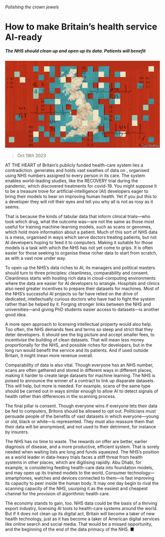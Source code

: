 ###### Polishing the crown jewels

# How to make Britain’s health service AI-ready 

##### The NHS should clean up and open up its data. Patients will benefit 

![image](images/20231021_LDD002.jpg) 

> Oct 19th 2023 

AT THE HEART of Britain’s publicly funded health-care system lies a contradiction.  generates and holds vast swathes of data on , organised using NHS numbers assigned to every person in its care. The system enables world-leading studies, like the RECOVERY trial during the pandemic, which discovered treatments for covid-19. You might suppose it to be a treasure trove for artificial-intelligence (AI) developers eager to bring their models to bear on improving human health. Yet if you put this to a developer they will roll their eyes and tell you why all is not as rosy as it seems. 

That is because the kinds of tabular data that inform clinical trials—who took which drug, what the outcome was—are not the same as those most useful for training machine-learning models, such as scans or genomes, which hold more information about a patient. Much of this sort of NHS data is a mess, organised in ways which serve doctors treating patients, but not AI developers hoping to feed it to computers. Making it suitable for those models is a task with which the NHS has not yet come to grips. It is often easier for those seeking to organise these richer data to start from scratch, as with a vast  now under way.

To open up the NHS’s data riches to AI, its managers and political masters should turn to three principles: cleanliness, comparability and consent. Cleanliness starts with hosting rich data in cloud-computing environments where the data are easier for AI developers to wrangle. Hospitals and clinics also need greater incentives to prepare their datasets for machines. Most of the NHS’s successful AI projects so far have relied on the drive of dedicated, intellectually curious doctors who have had to fight the system rather than be helped by it. Forging stronger links between the NHS and universities—and giving PhD students easier access to datasets—is another good idea. 

A more open approach to licensing intellectual property would also help. Too often, the NHS demands fees and terms so steep and strict that they deter developers. It should see the big picture and accept smaller fees, to incentivise the building of clean datasets. That will mean less money proportionally for the NHS, and possible riches for developers, but in the long run would benefit the service and its patients. And if used outside Britain, it might mean more revenue overall. 

Comparability of data is also vital. Though everyone has an NHS number, scans are often gathered and stored in different ways in different places, making it harder to create large datasets for machine learning. The NHS is poised to announce the winner of a contract to link up disparate datasets. This will help, but more is needed. For example, scans of the same type should be carried out in ways similar enough to allow AI to detect signals of health rather than differences in the scanning process. 

The final pillar is consent. Though everyone wins if everyone lets their data be fed to computers, Britons should be allowed to opt out. Politicians must persuade people of the benefits of vast datasets in which everyone—young or old, black or white—is represented. They must also reassure them that their data will be anonymised, and not used to their detriment, for instance by insurers. 

The NHS has no time to waste. The rewards on offer are better, earlier diagnosis of disease, and a more productive, efficient system. That is sorely needed when waiting lists are long and funds squeezed. The NHS’s position as a world leader in data-heavy trials faces a stiff threat from health systems in other places, which are digitising rapidly. Abu Dhabi, for example, is considering feeding health-care data into foundation models, and may open up its trained models to the world. Consumer technology—smartphones, watches and devices connected to them—is fast improving its capacity to peer inside the human body. It may one day begin to rival the scanning capacity of the NHS, usurping it as the easiest and cheapest channel for the provision of algorithmic health care.

The economy stands to gain, too. NHS data could be the basis of a thriving export industry, licensing AI tools to health-care systems around the world. But if it does not clean up its digital act, Britain will become a taker of new health technology, just as it has become a taker of American digital services like online search and social media. That would be a missed opportunity, and the beginning of the end of the data primacy of the NHS. ■

